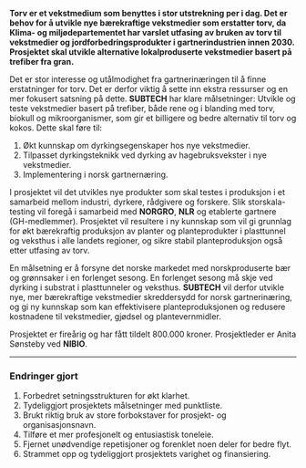 **Torv er et vekstmedium som benyttes i stor utstrekning per i dag. Det er behov for å utvikle nye bærekraftige vekstmedier som erstatter torv, da Klima- og miljødepartementet har varslet utfasing av bruken av torv til vekstmedier og jordforbedringsprodukter i gartnerindustrien innen 2030. Prosjektet skal utvikle alternative lokalproduserte vekstmedier basert på trefiber fra gran.**

Det er stor interesse og utålmodighet fra gartnerinæringen til å finne erstatninger for torv. Det er derfor viktig å sette inn ekstra ressurser og en mer fokusert satsning på dette. **SUBTECH** har klare målsetninger: Utvikle og teste vekstmedier basert på trefiber, både rene og i blanding med torv, biokull og mikroorganismer, som gir et billigere og bedre alternativ til torv og kokos. Dette skal føre til:

1. Økt kunnskap om dyrkingsegenskaper hos nye vekstmedier.
2. Tilpasset dyrkingsteknikk ved dyrking av hagebruksvekster i nye vekstmedier.
3. Implementering i norsk gartnernæring.

I prosjektet vil det utvikles nye produkter som skal testes i produksjon i et samarbeid mellom industri, dyrkere, rådgivere og forskere. Slik storskala-testing vil foregå i samarbeid med **NORGRO**, **NLR** og etablerte gartnere (GH-medlemmer). Prosjektet vil resultere i ny kunnskap som vil gi grunnlag for økt bærekraftig produksjon av planter og planteprodukter i plasttunnel og veksthus i alle landets regioner, og sikre stabil planteproduksjon også etter utfasing av torv.

En målsetning er å forsyne det norske markedet med norskproduserte bær og grønnsaker i en forlenget sesong. En forlenget sesong må skje ved dyrking i substrat i plasttunneler og veksthus. **SUBTECH** vil derfor utvikle nye, mer bærekraftige vekstmedier skreddersydd for norsk gartnerinæring, og gi ny kunnskap som kan effektivisere planteproduksjonen og redusere kostnadene til vekstmedier, gjødsel og plantevernmidler.

Prosjektet er fireårig og har fått tildelt 800.000 kroner. Prosjektleder er Anita Sønsteby ved **NIBIO**.

---

### Endringer gjort

1. Forbedret setningsstrukturen for økt klarhet.
2. Tydeliggjort prosjektets målsetninger med punktliste.
3. Brukt riktig bruk av store forbokstaver for prosjekt- og organisasjonsnavn.
4. Tilføre et mer profesjonelt og entusiastisk toneleie.
5. Fjernet unødvendige repetisjoner og forenklet noen deler for bedre flyt.
6. Strammet opp og tydeliggjort prosjektets varighet og finansiering.
